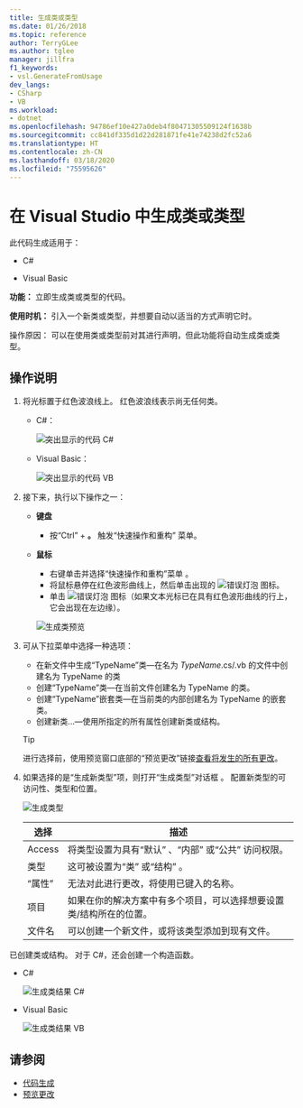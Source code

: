 ```yaml
---
title: 生成类或类型
ms.date: 01/26/2018
ms.topic: reference
author: TerryGLee
ms.author: tglee
manager: jillfra
f1_keywords:
- vsl.GenerateFromUsage
dev_langs:
- CSharp
- VB
ms.workload:
- dotnet
ms.openlocfilehash: 94786ef10e427a0deb4f80471305509124f1638b
ms.sourcegitcommit: cc841df335d1d22d281871fe41e74238d2fc52a6
ms.translationtype: HT
ms.contentlocale: zh-CN
ms.lasthandoff: 03/18/2020
ms.locfileid: "75595626"
---
```

# <a name="generate-a-class-or-type-in-visual-studio"></a>在 Visual Studio 中生成类或类型

此代码生成适用于：

- C#

- Visual Basic

**功能：** 立即生成类或类型的代码。

**使用时机：** 引入一个新类或类型，并想要自动以适当的方式声明它时。

操作原因：  可以在使用类或类型前对其进行声明，但此功能将自动生成类或类型。

## <a name="how-to"></a>操作说明

1. 将光标置于红色波浪线上。 红色波浪线表示尚无任何类。

   - C#：

       ![突出显示的代码 C#](media/class-highlight-cs.png)

   - Visual Basic：

       ![突出显示的代码 VB](media/class-highlight-vb.png)

2. 接下来，执行以下操作之一：

   - **键盘**
      - 按“Ctrl”  + **。** 触发“快速操作和重构”  菜单。
   - **鼠标**
      - 右键单击并选择“快速操作和重构”菜单  。
      - 将鼠标悬停在红色波形曲线上，然后单击出现的 ![错误灯泡](media/error-bulb.png) 图标。
      - 单击 ![错误灯泡](media/error-bulb.png) 图标（如果文本光标已在具有红色波形曲线的行上，它会出现在左边缘）。

      ![生成类预览](media/class-preview-cs.png)

3. 可从下拉菜单中选择一种选项：

   - 在新文件中生成“TypeName”类&mdash;在名为 *TypeName*.cs/.vb 的文件中创建名为 TypeName 的类
   - 创建“TypeName”类&mdash;在当前文件创建名为 TypeName 的类。
   - 创建“TypeName”嵌套类&mdash;在当前类的内部创建名为 TypeName 的嵌套类。
   - 创建新类...&mdash;使用所指定的所有属性创建新类或结构。

   > [!TIP]
   > 进行选择前，使用预览窗口底部的“预览更改”链接[查看将发生的所有更改](../../ide/preview-changes.md)。

4. 如果选择的是“生成新类型”项，则打开“生成类型”对话框   。 配置新类型的可访问性、类型和位置。

   ![生成类型](media/class-newtype-cs.png)

   选择 | 描述
   --- | ---
   Access | 将类型设置为具有“默认”  、“内部”  或“公共”  访问权限。
   类型 | 这可被设置为“类”  或“结构”  。
   “属性” | 无法对此进行更改，将使用已键入的名称。
   项目 | 如果在你的解决方案中有多个项目，可以选择想要设置类/结构所在的位置。
   文件名 | 可以创建一个新文件，或将该类型添加到现有文件。

已创建类或结构。 对于 C#，还会创建一个构造函数。

- C#

   ![生成类结果 C#](media/class-result-cs.png)

- Visual Basic

   ![生成类结果 VB](media/class-result-vb.png)

## <a name="see-also"></a>请参阅

- [代码生成](../code-generation-in-visual-studio.md)
- [预览更改](../../ide/preview-changes.md)
